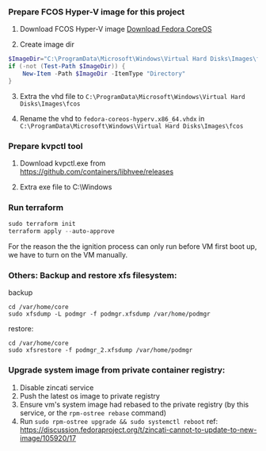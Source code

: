 ### Prepare FCOS Hyper-V image for this project
1. Download FCOS Hyper-V image
[Download Fedora CoreOS](https://fedoraproject.org/coreos/download?stream=stable)

2. Create image dir
```powershell
$ImageDir="C:\ProgramData\Microsoft\Windows\Virtual Hard Disks\Images\fcos"
if (-not (Test-Path $ImageDir)) {
    New-Item -Path $ImageDir -ItemType "Directory"
}
```

3. Extra the vhd file to `C:\ProgramData\Microsoft\Windows\Virtual Hard Disks\Images\fcos`

4. Rename the vhd to `fedora-coreos-hyperv.x86_64.vhdx` in `C:\ProgramData\Microsoft\Windows\Virtual Hard Disks\Images\fcos`

### Prepare kvpctl tool
1. Download kvpctl.exe from https://github.com/containers/libhvee/releases

2. Extra exe file to C:\Windows

### Run terraform
```powershell
sudo terraform init
terraform apply --auto-approve
```
For the reason the the ignition process can only run before VM first boot up, 
we have to turn on the VM manually.

### Others: Backup and restore xfs filesystem:
backup
```shell
cd /var/home/core
sudo xfsdump -L podmgr -f podmgr.xfsdump /var/home/podmgr
```

restore:
```shell
cd /var/home/core
sudo xfsrestore -f podmgr_2.xfsdump /var/home/podmgr
```

### Upgrade system image from private container registry:
1. Disable zincati service
2. Push the latest os image to private registry
3. Ensure vm's system image had rebased to the private registry (by this service, or the `rpm-ostree rebase` command)
4. Run `sudo rpm-ostree upgrade && sudo systemctl reboot`
ref: https://discussion.fedoraproject.org/t/zincati-cannot-to-update-to-new-image/105920/17